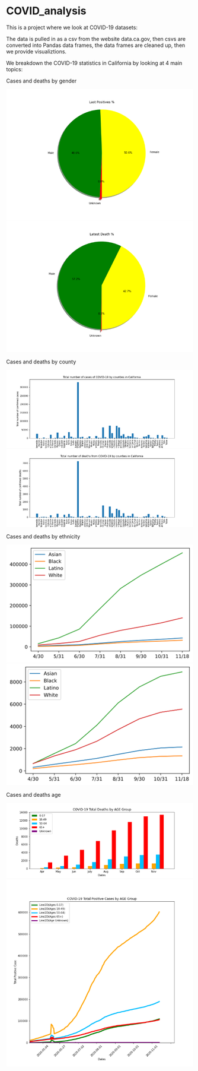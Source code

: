 # COVID_analysis

This is a project where we look at COVID-19 datasets:

The data is pulled in as a csv from the website data.ca.gov, then csvs are converted into Pandas data frames, the data frames are cleaned up, then we provide visualiztions.

We breakdown the COVID-19 statistics in California by looking at 4 main topics:

Cases and deaths by gender

![](Images/Last_Positives_%.png)
![](Images/Latest_Death_%.png)

Cases and deaths by county

![](Images/Total_cases_by_county_bar.png)
![](Images/Total_deaths_by_county_bar.png)

Cases and deaths by ethnicity

![](Images/California_Coronavirus_Cases_By_Ethnicity.svg)
![](Images/California_Coronavirus_Deaths_by_Ethnicity.svg)

Cases and deaths age

![](Images/COVID-19_Total_Deaths_Cases_by_AGE_Group.png)
![](Images/COVID-19_Total_Positive_Cases_by_AGE_Group.png)
